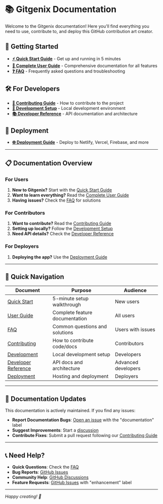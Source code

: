 # 📚 Gitgenix Documentation

Welcome to the Gitgenix documentation! Here you'll find everything you need to use, contribute to, and deploy this GitHub contribution art creator.

## 🚀 Getting Started

- **[⚡ Quick Start Guide](./QUICK_START.md)** - Get up and running in 5 minutes
- **[📖 Complete User Guide](./USER_GUIDE.md)** - Comprehensive documentation for all features
- **[❓ FAQ](./FAQ.md)** - Frequently asked questions and troubleshooting

## 🛠️ For Developers

- **[🤝 Contributing Guide](./CONTRIBUTING.md)** - How to contribute to the project
- **[🔧 Development Setup](./DEVELOPMENT.md)** - Local development environment
- **[📚 Developer Reference](./DEVELOPER_REFERENCE.md)** - API documentation and architecture

## 🚀 Deployment

- **[🌐 Deployment Guide](./DEPLOYMENT.md)** - Deploy to Netlify, Vercel, Firebase, and more

---

## 📋 Documentation Overview

### For Users

1. **New to Gitgenix?** Start with the [Quick Start Guide](./QUICK_START.md)
2. **Want to learn everything?** Read the [Complete User Guide](./USER_GUIDE.md)
3. **Having issues?** Check the [FAQ](./FAQ.md) for solutions

### For Contributors

1. **Want to contribute?** Read the [Contributing Guide](./CONTRIBUTING.md)
2. **Setting up locally?** Follow the [Development Setup](./DEVELOPMENT.md)
3. **Need API details?** Check the [Developer Reference](./DEVELOPER_REFERENCE.md)

### For Deployers

1. **Deploying the app?** Use the [Deployment Guide](./DEPLOYMENT.md)

---

## 🎯 Quick Navigation

| Document                                        | Purpose                        | Audience            |
| ----------------------------------------------- | ------------------------------ | ------------------- |
| [Quick Start](./QUICK_START.md)                 | 5-minute setup walkthrough     | New users           |
| [User Guide](./USER_GUIDE.md)                   | Complete feature documentation | All users           |
| [FAQ](./FAQ.md)                                 | Common questions and solutions | Users with issues   |
| [Contributing](./CONTRIBUTING.md)               | How to contribute code/docs    | Contributors        |
| [Development](./DEVELOPMENT.md)                 | Local development setup        | Developers          |
| [Developer Reference](./DEVELOPER_REFERENCE.md) | API docs and architecture      | Advanced developers |
| [Deployment](./DEPLOYMENT.md)                   | Hosting and deployment         | Deployers           |

---

## 🔄 Documentation Updates

This documentation is actively maintained. If you find any issues:

- **Report Documentation Bugs**: [Open an issue](https://github.com/thesujalpatel/gitgenix/issues) with the "documentation" label
- **Suggest Improvements**: Start a [discussion](https://github.com/thesujalpatel/gitgenix/discussions)
- **Contribute Fixes**: Submit a pull request following our [Contributing Guide](./CONTRIBUTING.md)

---

## 📞 Need Help?

- **Quick Questions**: Check the [FAQ](./FAQ.md)
- **Bug Reports**: [GitHub Issues](https://github.com/thesujalpatel/gitgenix/issues)
- **Community Help**: [GitHub Discussions](https://github.com/thesujalpatel/gitgenix/discussions)
- **Feature Requests**: [GitHub Issues](https://github.com/thesujalpatel/gitgenix/issues) with "enhancement" label

---

_Happy creating! 🎨_
